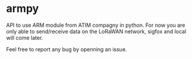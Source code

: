 # armpy

API to use ARM module from ATIM compagny in python.
For now you are only able to send/receive data on the LoRaWAN network, sigfox and local will come later.


Feel free to report any bug by openning an issue.
